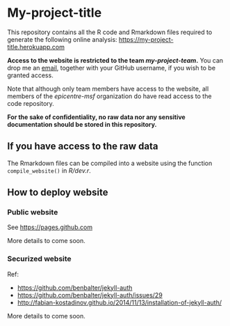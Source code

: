 # My-project-title

This repository contains all the R code and Rmarkdown files required to generate the following online analysis: https://my-project-title.herokuapp.com

__Access to the website is restricted to the team *my-project-team*.__ You can drop me an [email](the-project-manager@epicentre.msf.org), together with your GitHub username, if you wish to be granted access.

Note that although only team members have access to the website, all members of the *epicentre-msf* organization do have read access to the code repository.

__For the sake of confidentiality, no raw data nor any sensitive documentation should be stored in this repository.__

## If you have access to the raw data

The Rmarkdown files can be compiled into a website using the function `compile_website()` in *R/dev.r*.

## How to deploy website

### Public website

See https://pages.github.com

More details to come soon.

### Securized website

Ref: 
- https://github.com/benbalter/jekyll-auth
- https://github.com/benbalter/jekyll-auth/issues/29
- http://fabian-kostadinov.github.io/2014/11/13/installation-of-jekyll-auth/

More details to come soon.